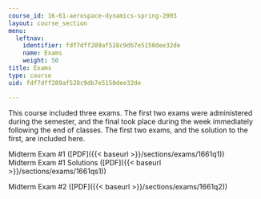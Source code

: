 ```yaml
---
course_id: 16-61-aerospace-dynamics-spring-2003
layout: course_section
menu:
  leftnav:
    identifier: fdf7dff289af528c9db7e5150dee32de
    name: Exams
    weight: 50
title: Exams
type: course
uid: fdf7dff289af528c9db7e5150dee32de

---
```


This course included three exams. The first two exams were administered during the semester, and the final took place during the week immediately following the end of classes. The first two exams, and the solution to the first, are included here.

Midterm Exam #1 ([PDF]({{< baseurl >}}/sections/exams/1661q1))  
Midterm Exam #1 Solutions ([PDF]({{< baseurl >}}/sections/exams/1661qs1))

Midterm Exam #2 ([PDF]({{< baseurl >}}/sections/exams/1661q2))